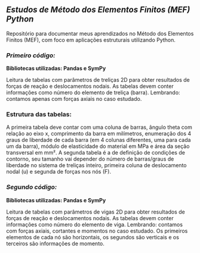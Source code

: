 ## _Estudos de Método dos Elementos Finitos (MEF) Python_

Repositório para documentar meus aprendizados no Método dos Elementos Finitos (MEF), com foco em aplicações estruturais utilizando Python.

### _Primeiro código:_

**Bibliotecas utilizadas: Pandas e SymPy**

Leitura de tabelas com parâmetros de treliças 2D para obter resultados de forças de reação e deslocamentos nodais. As tabelas devem conter informações como número do elemento de treliça (barra). Lembrando: contamos apenas com forças axiais no caso estudado.

### Estrutura das tabelas:

A primeira tabela deve contar com uma coluna de barras, ângulo theta com relação ao eixo x, comprimento da barra em milímetros, enumeração dos 4 graus de liberdade de cada barra (em 4 colunas diferentes, uma para cada um da barra), módulo de elasticidade do material em MPa e área da seção transversal em mm². A segunda tabela é a de definição de condições de contorno, seu tamanho vai depender do número de barras/graus de liberdade no sistema de treliças inteiro, primeira coluna de deslocamento nodal (u) e segunda de forças nos nós (F).

### _Segundo código:_

**Bibliotecas utilizadas: Pandas e SymPy**

Leitura de tabelas com parâmetros de vigas 2D para obter resultados de forças de reação e deslocamentos nodais. As tabelas devem conter informações como número do elemento de viga. Lembrando: contamos com forças axiais, cortantes e momentos no caso estudado. Os primeiros elementos de cada nó são horizontais, os segundos são verticais e os terceiros são informações de momento.
